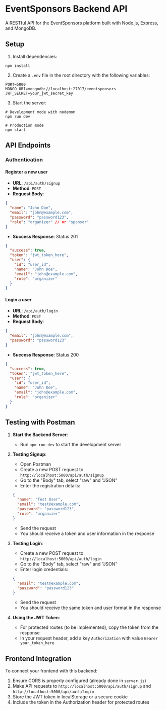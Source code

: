 # EventSponsors Backend API

A RESTful API for the EventSponsors platform built with Node.js, Express, and MongoDB.

## Setup

1. Install dependencies:
```
npm install
```

2. Create a `.env` file in the root directory with the following variables:
```
PORT=5000
MONGO_URI=mongodb://localhost:27017/eventsponsors
JWT_SECRET=your_jwt_secret_key
```

3. Start the server:
```
# Development mode with nodemon
npm run dev

# Production mode
npm start
```

## API Endpoints

### Authentication

#### Register a new user
- **URL**: `/api/auth/signup`
- **Method**: `POST`
- **Request Body**:
```json
{
  "name": "John Doe",
  "email": "john@example.com",
  "password": "password123",
  "role": "organizer" // or "sponsor"
}
```
- **Success Response**: Status 201
```json
{
  "success": true,
  "token": "jwt_token_here",
  "user": {
    "id": "user_id",
    "name": "John Doe",
    "email": "john@example.com",
    "role": "organizer"
  }
}
```

#### Login a user
- **URL**: `/api/auth/login`
- **Method**: `POST`
- **Request Body**:
```json
{
  "email": "john@example.com",
  "password": "password123"
}
```
- **Success Response**: Status 200
```json
{
  "success": true,
  "token": "jwt_token_here",
  "user": {
    "id": "user_id",
    "name": "John Doe",
    "email": "john@example.com",
    "role": "organizer"
  }
}
```

## Testing with Postman

1. **Start the Backend Server**:
   - Run `npm run dev` to start the development server

2. **Testing Signup**:
   - Open Postman
   - Create a new POST request to `http://localhost:5000/api/auth/signup`
   - Go to the "Body" tab, select "raw" and "JSON"
   - Enter the registration details:
   ```json
   {
     "name": "Test User",
     "email": "test@example.com",
     "password": "password123",
     "role": "organizer"
   }
   ```
   - Send the request
   - You should receive a token and user information in the response

3. **Testing Login**:
   - Create a new POST request to `http://localhost:5000/api/auth/login`
   - Go to the "Body" tab, select "raw" and "JSON"
   - Enter login credentials:
   ```json
   {
     "email": "test@example.com",
     "password": "password123"
   }
   ```
   - Send the request
   - You should receive the same token and user format in the response

4. **Using the JWT Token**:
   - For protected routes (to be implemented), copy the token from the response
   - In your request header, add a key `Authorization` with value `Bearer your_token_here`

## Frontend Integration

To connect your frontend with this backend:

1. Ensure CORS is properly configured (already done in `server.js`)
2. Make API requests to `http://localhost:5000/api/auth/signup` and `http://localhost:5000/api/auth/login`
3. Store the JWT token in localStorage or a secure cookie
4. Include the token in the Authorization header for protected routes 